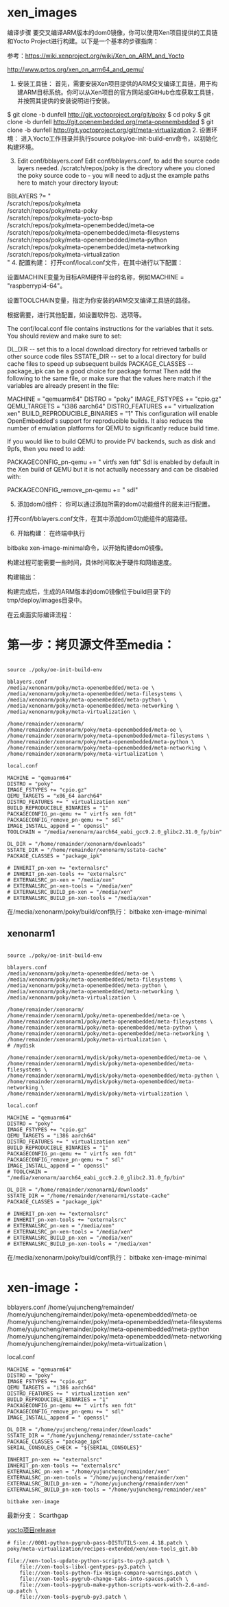 # xen_images
编译步骤
要交叉编译ARM版本的dom0镜像，你可以使用Xen项目提供的工具链和Yocto Project进行构建。以下是一个基本的步骤指南：

参考：https://wiki.xenproject.org/wiki/Xen_on_ARM_and_Yocto

http://www.prtos.org/xen_on_arm64_and_qemu/

1. 安装工具链：
首先，需要安装Xen项目提供的ARM交叉编译工具链，用于构建ARM目标系统。你可以从Xen项目的官方网站或GitHub仓库获取工具链，并按照其提供的安装说明进行安装。

$ git clone -b dunfell http://git.yoctoproject.org/git/poky
$ cd poky
$ git clone -b dunfell http://git.openembedded.org/meta-openembedded
$ git clone -b dunfell http://git.yoctoproject.org/git/meta-virtualization
2. 设置环境：
进入Yocto工作目录并执行source poky/oe-init-build-env命令，以初始化构建环境。

3. Edit conf/bblayers.conf
Edit conf/bblayers.conf, to add the source code layers needed. /scratch/repos/poky is the directory where you cloned the poky source code to - you will need to adjust the example paths here to match your directory layout:

BBLAYERS ?= " \
/scratch/repos/poky/meta \
/scratch/repos/poky/meta-poky \
/scratch/repos/poky/meta-yocto-bsp \
/scratch/repos/poky/meta-openembedded/meta-oe \
/scratch/repos/poky/meta-openembedded/meta-filesystems \
/scratch/repos/poky/meta-openembedded/meta-python \
/scratch/repos/poky/meta-openembedded/meta-networking \
/scratch/repos/poky/meta-virtualization \
 "
4. 配置构建：
打开conf/local.conf文件，在其中进行以下配置：

设置MACHINE变量为目标ARM硬件平台的名称，例如MACHINE = "raspberrypi4-64"。

设置TOOLCHAIN变量，指定为你安装的ARM交叉编译工具链的路径。

根据需要，进行其他配置，如设置软件包、选项等。



The conf/local.conf file contains instructions for the variables that it sets. You should review and make sure to set:

DL_DIR           -- set this to a local download directory for retrieved tarballs or other source code files
SSTATE_DIR       -- set to a local directory for build cache files to speed up subsequent builds
PACKAGE_CLASSES  -- package_ipk can be a good choice for package format
Then add the following to the same file, or make sure that the values here match if the variables are already present in the file:

MACHINE = "qemuarm64"
DISTRO = "poky"
IMAGE_FSTYPES += "cpio.gz"
QEMU_TARGETS = "i386 aarch64"
DISTRO_FEATURES += " virtualization xen"
BUILD_REPRODUCIBLE_BINARIES = "1"
This configuration will enable OpenEmbedded's support for reproducible builds. It also reduces the number of emulation platforms for QEMU to significantly reduce build time.

If you would like to build QEMU to provide PV backends, such as disk and 9pfs, then you need to add:

PACKAGECONFIG_pn-qemu += " virtfs xen fdt"
Sdl is enabled by default in the Xen build of QEMU but it is not actually necessary and can be disabled with:

PACKAGECONFIG_remove_pn-qemu += " sdl"


5. 添加dom0组件：
你可以通过添加所需的dom0功能组件的层来进行配置。

打开conf/bblayers.conf文件，在其中添加dom0功能组件的层路径。



6. 开始构建：
在终端中执行

bitbake xen-image-minimal命令，以开始构建dom0镜像。

构建过程可能需要一些时间，具体时间取决于硬件和网络速度。

构建输出：

构建完成后，生成的ARM版本的dom0镜像位于build目录下的tmp/deploy/images目录中。



在云桌面实际编译流程：
# 第一步：拷贝源文件至media：

```shell

source ./poky/oe-init-build-env

bblayers.conf
/media/xenonarm/poky/meta-openembedded/meta-oe \
/media/xenonarm/poky/meta-openembedded/meta-filesystems \
/media/xenonarm/poky/meta-openembedded/meta-python \
/media/xenonarm/poky/meta-openembedded/meta-networking \
/media/xenonarm/poky/meta-virtualization \

/home/remainder/xenonarm/
/home/remainder/xenonarm/poky/meta-openembedded/meta-oe \
/home/remainder/xenonarm/poky/meta-openembedded/meta-filesystems \
/home/remainder/xenonarm/poky/meta-openembedded/meta-python \
/home/remainder/xenonarm/poky/meta-openembedded/meta-networking \
/home/remainder/xenonarm/poky/meta-virtualization \

local.conf

MACHINE = "qemuarm64"
DISTRO = "poky"
IMAGE_FSTYPES += "cpio.gz"
QEMU_TARGETS = "x86_64 aarch64"
DISTRO_FEATURES += " virtualization xen"
BUILD_REPRODUCIBLE_BINARIES = "1"
PACKAGECONFIG_pn-qemu += " virtfs xen fdt"
PACKAGECONFIG_remove_pn-qemu += " sdl"
IMAGE_INSTALL_append = " openssl"
TOOLCHAIN = "/media/xenonarm/aarch64_eabi_gcc9.2.0_glibc2.31.0_fp/bin"

DL_DIR = "/home/remainder/xenonarm/downloads"
SSTATE_DIR = "/home/remainder/xenonarm/sstate-cache"
PACKAGE_CLASSES = "package_ipk"

# INHERIT_pn-xen += "externalsrc"
# INHERIT_pn-xen-tools += "externalsrc"
# EXTERNALSRC_pn-xen = "/media/xen"
# EXTERNALSRC_pn-xen-tools = "/media/xen"
# EXTERNALSRC_BUILD_pn-xen = "/media/xen"
# EXTERNALSRC_BUILD_pn-xen-tools = "/media/xen"

```

在/media/xenonarm/poky/build/conf执行：
bitbake xen-image-minimal

## xenonarm1

```shell

source ./poky/oe-init-build-env

bblayers.conf
/media/xenonarm/poky/meta-openembedded/meta-oe \
/media/xenonarm/poky/meta-openembedded/meta-filesystems \
/media/xenonarm/poky/meta-openembedded/meta-python \
/media/xenonarm/poky/meta-openembedded/meta-networking \
/media/xenonarm/poky/meta-virtualization \

/home/remainder/xenonarm/
/home/remainder/xenonarm1/poky/meta-openembedded/meta-oe \
/home/remainder/xenonarm1/poky/meta-openembedded/meta-filesystems \
/home/remainder/xenonarm1/poky/meta-openembedded/meta-python \
/home/remainder/xenonarm1/poky/meta-openembedded/meta-networking \
/home/remainder/xenonarm1/poky/meta-virtualization \
# /mydisk

/home/remainder/xenonarm1/mydisk/poky/meta-openembedded/meta-oe \
/home/remainder/xenonarm1/mydisk/poky/meta-openembedded/meta-filesystems \
/home/remainder/xenonarm1/mydisk/poky/meta-openembedded/meta-python \
/home/remainder/xenonarm1/mydisk/poky/meta-openembedded/meta-networking \
/home/remainder/xenonarm1/mydisk/poky/meta-virtualization \

local.conf

MACHINE = "qemuarm64"
DISTRO = "poky"
IMAGE_FSTYPES += "cpio.gz"
QEMU_TARGETS = "i386 aarch64"
DISTRO_FEATURES += " virtualization xen"
BUILD_REPRODUCIBLE_BINARIES = "1"
PACKAGECONFIG_pn-qemu += " virtfs xen fdt"
PACKAGECONFIG_remove_pn-qemu += " sdl"
IMAGE_INSTALL_append = " openssl"
# TOOLCHAIN = "/media/xenonarm/aarch64_eabi_gcc9.2.0_glibc2.31.0_fp/bin"

DL_DIR = "/home/remainder/xenonarm1/downloads"
SSTATE_DIR = "/home/remainder/xenonarm1/sstate-cache"
PACKAGE_CLASSES = "package_ipk"

# INHERIT_pn-xen += "externalsrc"
# INHERIT_pn-xen-tools += "externalsrc"
# EXTERNALSRC_pn-xen = "/media/xen"
# EXTERNALSRC_pn-xen-tools = "/media/xen"
# EXTERNALSRC_BUILD_pn-xen = "/media/xen"
# EXTERNALSRC_BUILD_pn-xen-tools = "/media/xen"

```

在/media/xenonarm/poky/build/conf执行：
bitbake xen-image-minimal


# xen-image：

bblayers.conf
/home/yujuncheng/remainder/
/home/yujuncheng/remainder/poky/meta-openembedded/meta-oe \
/home/yujuncheng/remainder/poky/meta-openembedded/meta-filesystems \
/home/yujuncheng/remainder/poky/meta-openembedded/meta-python \
/home/yujuncheng/remainder/poky/meta-openembedded/meta-networking \
/home/yujuncheng/remainder/poky/meta-virtualization \


local.conf

```shell
MACHINE = "qemuarm64"
DISTRO = "poky"
IMAGE_FSTYPES += "cpio.gz"
QEMU_TARGETS = "i386 aarch64"
DISTRO_FEATURES += " virtualization xen"
BUILD_REPRODUCIBLE_BINARIES = "1"
PACKAGECONFIG_pn-qemu += " virtfs xen fdt"
PACKAGECONFIG_remove_pn-qemu += " sdl"
IMAGE_INSTALL_append = " openssl"

DL_DIR = "/home/yujuncheng/remainder/downloads"
SSTATE_DIR = "/home/yujuncheng/remainder/sstate-cache"
PACKAGE_CLASSES = "package_ipk"
SERIAL_CONSOLES_CHECK = "${SERIAL_CONSOLES}"

INHERIT_pn-xen += "externalsrc"
INHERIT_pn-xen-tools += "externalsrc"
EXTERNALSRC_pn-xen = "/home/yujuncheng/remainder/xen"
EXTERNALSRC_pn-xen-tools = "/home/yujuncheng/remainder/xen"
EXTERNALSRC_BUILD_pn-xen = "/home/yujuncheng/remainder/xen"
EXTERNALSRC_BUILD_pn-xen-tools = "/home/yujuncheng/remainder/xen"

bitbake xen-image
```



最新分支：
Scarthgap

[yocto项目release](https://wiki.yoctoproject.org/wiki/Releases)


```shell
# file://0001-python-pygrub-pass-DISTUTILS-xen.4.18.patch \
poky/meta-virtualization/recipes-extended/xen/xen-tools_git.bb 

file://xen-tools-update-python-scripts-to-py3.patch \
    file://xen-tools-libxl-gentypes-py3.patch \
    file://xen-tools-python-fix-Wsign-compare-warnings.patch \
    file://xen-tools-pygrub-change-tabs-into-spaces.patch \
    file://xen-tools-pygrub-make-python-scripts-work-with-2.6-and-up.patch \
    file://xen-tools-pygrub-py3.patch \
```